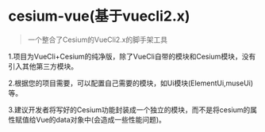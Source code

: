 # cesium-vue(基于vuecli2.x)

> 一个整合了Cesium的VueCli2.x的脚手架工具

1.项目为VueCli+Cesium的纯净版，除了VueCli自带的模块和Cesium模块，没有引入其他第三方模块。

2.根据您的项目需要，可以配置自己需要的模块，如Ui模块(ElementUi,museUi)等。

3.建议开发者将写好的Cesium功能封装成一个独立的模块，而不是将cesium的属性赋值给Vue的data对象中(会造成一些性能问题)。
